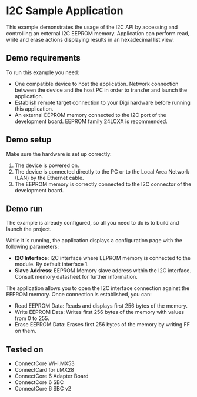 I2C Sample Application
======================

This example demonstrates the usage of the I2C API by accessing and 
controlling an external I2C EEPROM memory. Application can perform read, 
write and erase actions displaying results in an hexadecimal list view.

Demo requirements
-----------------

To run this example you need:

* One compatible device to host the application.
  Network connection between the device and the host PC in order to transfer
  and launch the application.
* Establish remote target connection to your Digi hardware before running this
  application.
* An external EEPROM memory connected to the I2C port of the development board.
  EEPROM family 24LCXX is recommended.

Demo setup
----------

Make sure the hardware is set up correctly:

1. The device is powered on.
2. The device is connected directly to the PC or to the Local Area Network (LAN)
   by the Ethernet cable.
3. The EEPROM memory is correctly connected to the I2C connector of the
   development board.

Demo run
--------

The example is already configured, so all you need to do is to build and 
launch the project.

While it is running, the application displays a configuration page with the
following parameters:

* **I2C Interface**: I2C interface where EEPROM memory is connected to the
  module. By default interface 1.
* **Slave Address**: EEPROM Memory slave address within the I2C interface.
  Consult memory datasheet for further information.
  
The application allows you to open the I2C interface connection against the
EEPROM memory. Once connection is established, you can:

* Read EEPROM Data: Reads and displays first 256 bytes of the memory.
* Write EEPROM Data: Writes first 256 bytes of the memory with values from 0
  to 255.
* Erase EEPROM Data: Erases first 256 bytes of the memory by writing FF on them.

Tested on
---------

* ConnectCore Wi-i.MX53
* ConnectCard for i.MX28
* ConnectCore 6 Adapter Board
* ConnectCore 6 SBC
* ConnectCore 6 SBC v2